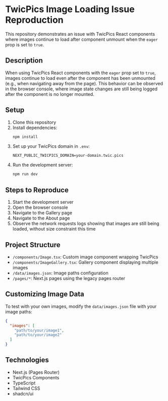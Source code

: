 # TwicPics Image Loading Issue Reproduction

This repository demonstrates an issue with TwicPics React components where images continue to load after component unmount when the `eager` prop is set to `true`.

## Description

When using TwicPics React components with the `eager` prop set to `true`, images continue to load even after the component has been unmounted (e.g., when navigating away from the page). This behavior can be observed in the browser console, where image state changes are still being logged after the component is no longer mounted.

## Setup

1. Clone this repository
2. Install dependencies:
   ```bash
   npm install
   ```
3. Set up your TwicPics domain in `.env`:
   ```
   NEXT_PUBLIC_TWICPICS_DOMAIN=your-domain.twic.pics
   ```
4. Run the development server:
   ```bash
   npm run dev
   ```

## Steps to Reproduce

1. Start the development server
2. Open the browser console
3. Navigate to the Gallery page
4. Navigate to the About page
5. Observe the network requests logs showing that images are still being loaded, without size constraint this time

## Project Structure

- `/components/Image.tsx`: Custom image component wrapping TwicPics
- `/components/ImageGallery.tsx`: Gallery component displaying multiple images
- `/data/images.json`: Image paths configuration
- `/pages/*`: Next.js pages using the legacy pages router

## Customizing Image Data

To test with your own images, modify the `data/images.json` file with your image paths:

```json
{
  "images": [
    "path/to/your/image1",
    "path/to/your/image2"
  ]
}
```

## Technologies

- Next.js (Pages Router)
- TwicPics Components
- TypeScript
- Tailwind CSS
- shadcn/ui